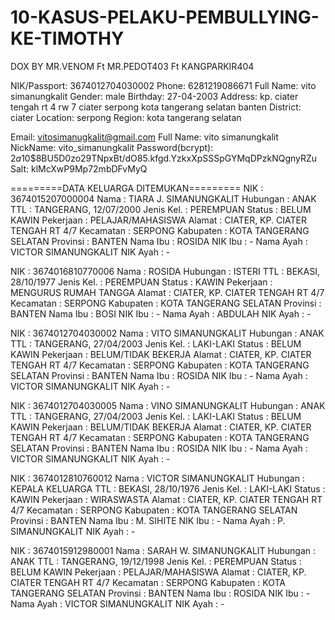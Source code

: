# 10-KASUS-PELAKU-PEMBULLYING-KE-TIMOTHY
DOX BY MR.VENOM Ft MR.PEDOT403 Ft KANGPARKIR404

NIK/Passport: 3674012704030002
Phone: 6281219086671
Full Name: vito simanungkalit
Gender: male
Birthday: 27-04-2003
Address: kp. ciater tengah rt 4 rw 7 ciater serpong kota tangerang selatan banten
District: ciater
Location: serpong
Region: kota tangerang selatan

Email: vitosimanugkalit@gmail.com
Full Name: vito simanungkalit
NickName: vito_simanungkalit
Password(bcrypt): $2a$10$8BU5D0zo29TNpxBt/dO85.kfgd.YzkxXpSSSpGYMqDPzkNQgnyRZu
Salt: klMcXwP9Mp72mbDFvMyQ

=========DATA KELUARGA DITEMUKAN=========
NIK        : 3674015207000004
Nama       : TIARA J. SIMANUNGKALIT
Hubungan   : ANAK
TTL        : TANGERANG, 12/07/2000
Jenis Kel. : PEREMPUAN
Status     : BELUM KAWIN
Pekerjaan  : PELAJAR/MAHASISWA
Alamat     : CIATER, KP. CIATER TENGAH RT 4/7
Kecamatan  : SERPONG
Kabupaten  : KOTA TANGERANG SELATAN
Provinsi   : BANTEN
Nama Ibu   : ROSIDA
NIK Ibu    : -
Nama Ayah  : VICTOR SIMANUNGKALIT
NIK Ayah   : -

NIK        : 3674016810770006
Nama       : ROSIDA
Hubungan   : ISTERI
TTL        : BEKASI, 28/10/1977
Jenis Kel. : PEREMPUAN
Status     : KAWIN
Pekerjaan  : MENGURUS RUMAH TANGGA
Alamat     : CIATER, KP. CIATER TENGAH RT 4/7
Kecamatan  : SERPONG
Kabupaten  : KOTA TANGERANG SELATAN
Provinsi   : BANTEN
Nama Ibu   : BOSI
NIK Ibu    : -
Nama Ayah  : ABDULAH
NIK Ayah   : -

NIK        : 3674012704030002
Nama       : VITO SIMANUNGKALIT
Hubungan   : ANAK
TTL        : TANGERANG, 27/04/2003
Jenis Kel. : LAKI-LAKI
Status     : BELUM KAWIN
Pekerjaan  : BELUM/TIDAK BEKERJA
Alamat     : CIATER, KP. CIATER TENGAH RT 4/7
Kecamatan  : SERPONG
Kabupaten  : KOTA TANGERANG SELATAN
Provinsi   : BANTEN
Nama Ibu   : ROSIDA
NIK Ibu    : -
Nama Ayah  : VICTOR SIMANUNGKALIT
NIK Ayah   : -

NIK        : 3674012704030005
Nama       : VINO SIMANUNGKALIT
Hubungan   : ANAK
TTL        : TANGERANG, 27/04/2003
Jenis Kel. : LAKI-LAKI
Status     : BELUM KAWIN
Pekerjaan  : BELUM/TIDAK BEKERJA
Alamat     : CIATER, KP. CIATER TENGAH RT 4/7
Kecamatan  : SERPONG
Kabupaten  : KOTA TANGERANG SELATAN
Provinsi   : BANTEN
Nama Ibu   : ROSIDA
NIK Ibu    : -
Nama Ayah  : VICTOR SIMANUNGKALIT
NIK Ayah   : -

NIK        : 3674012810760012
Nama       : VICTOR SIMANUNGKALIT
Hubungan   : KEPALA KELUARGA
TTL        : BEKASI, 28/10/1976
Jenis Kel. : LAKI-LAKI
Status     : KAWIN
Pekerjaan  : WIRASWASTA
Alamat     : CIATER, KP. CIATER TENGAH RT 4/7
Kecamatan  : SERPONG
Kabupaten  : KOTA TANGERANG SELATAN
Provinsi   : BANTEN
Nama Ibu   : M. SIHITE
NIK Ibu    : -
Nama Ayah  : P. SIMANUNGKALIT
NIK Ayah   : -

NIK        : 3674015912980001
Nama       : SARAH W. SIMANUNGKALIT
Hubungan   : ANAK
TTL        : TANGERANG, 19/12/1998
Jenis Kel. : PEREMPUAN
Status     : BELUM KAWIN
Pekerjaan  : PELAJAR/MAHASISWA
Alamat     : CIATER, KP. CIATER TENGAH RT 4/7
Kecamatan  : SERPONG
Kabupaten  : KOTA TANGERANG SELATAN
Provinsi   : BANTEN
Nama Ibu   : ROSIDA
NIK Ibu    : -
Nama Ayah  : VICTOR SIMANUNGKALIT
NIK Ayah   : -
